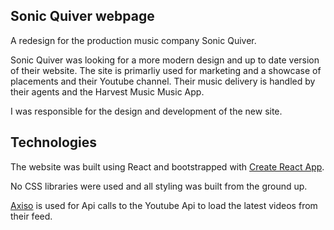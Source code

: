 ## Sonic Quiver webpage

A redesign for the production music company Sonic Quiver.

Sonic Quiver was looking for a more modern design and up to date version of their website. The site is primarliy used
for marketing and a showcase of placements and their Youtube channel. Their music delivery is handled by their agents
and the Harvest Music Music App.

I was responsible for the design and development of the new site.

## Technologies

The website was built using React and bootstrapped with
[Create React App](https://github.com/facebookincubator/create-react-app).

No CSS libraries were used and all styling was built from the ground up.

[Axiso](https://github.com/axios/axios) is used for Api calls to the Youtube Api to load the latest videos from their
feed.
